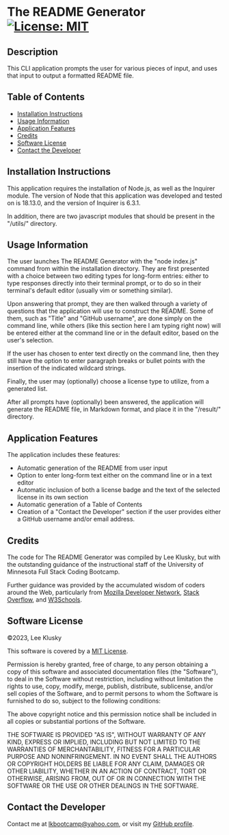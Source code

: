 # The README Generator [![License: MIT](https://img.shields.io/badge/License-MIT-yellow.svg)](https://opensource.org/licenses/MIT)

## Description

This CLI application prompts the user for various pieces of input, and uses that input to output a formatted README file.


## Table of Contents


* [Installation Instructions](#installation-instructions)
* [Usage Information](#usage-information)
* [Application Features](#application-features)
* [Credits](#credits)
* [Software License](#software-license)
* [Contact the Developer](#contact-the-developer)

## Installation Instructions

This application requires the installation of Node.js, as well as the Inquirer module. The version of Node that this application was developed and tested on is 18.13.0, and the version of Inquirer is 6.3.1.

In addition, there are two javascript modules that should be present in the "/utils/" directory.


## Usage Information

The user launches The README Generator with the "node index.js" command from within the installation directory. They are first presented with a choice between two editing types for long-form entries: either to type responses directly into their terminal prompt, or to do so in their terminal's default editor (usually vim or something similar).

Upon answering that prompt, they are then walked through a variety of questions that the application will use to construct the README. Some of them, such as "Title" and "GitHub username", are done simply on the command line, while others (like this section here I am typing right now) will be entered either at the command line or in the default editor, based on the user's selection.

If the user has chosen to enter text directly on the command line, then they still have the option to enter paragraph breaks or bullet points with the insertion of the indicated wildcard strings.

Finally, the user may (optionally) choose a license type to utilize, from a generated list.

After all prompts have (optionally) been answered, the application will generate the README file, in Markdown format, and place it in the "/result/" directory.


## Application Features

The application includes these features:

* Automatic generation of the README from user input
* Option to enter long-form text either on the command line or in a text editor
* Automatic inclusion of both a license badge and the text of the selected license in its own section
* Automatic generation of a Table of Contents
* Creation of a "Contact the Developer" section if the user provides either a GitHub username and/or email address.


## Credits

The code for The README Generator was compiled by Lee Klusky, but with the outstanding guidance of the instructional staff of the University of Minnesota Full Stack Coding Bootcamp.

Further guidance was provided by the accumulated wisdom of coders around the Web, particularly from [Mozilla Developer Network](https://developer.mozilla.org), [Stack Overflow](https://www.stackoverflow.com), and [W3Schools](https://w3schools.com).


## Software License

©2023, Lee Klusky

This software is covered by a [MIT License](https://opensource.org/licenses/MIT).

Permission is hereby granted, free of charge, to any person obtaining a copy of this software and associated documentation files (the "Software"), to deal in the Software without restriction, including without limitation the rights to use, copy, modify, merge, publish, distribute, sublicense, and/or sell copies of the Software, and to permit persons to whom the Software is furnished to do so, subject to the following conditions:

The above copyright notice and this permission notice shall be included in all copies or substantial portions of the Software.

THE SOFTWARE IS PROVIDED "AS IS", WITHOUT WARRANTY OF ANY KIND, EXPRESS OR IMPLIED, INCLUDING BUT NOT LIMITED TO THE WARRANTIES OF MERCHANTABILITY, FITNESS FOR A PARTICULAR PURPOSE AND NONINFRINGEMENT. IN NO EVENT SHALL THE AUTHORS OR COPYRIGHT HOLDERS BE LIABLE FOR ANY CLAIM, DAMAGES OR OTHER LIABILITY, WHETHER IN AN ACTION OF CONTRACT, TORT OR OTHERWISE, ARISING FROM, OUT OF OR IN CONNECTION WITH THE SOFTWARE OR THE USE OR OTHER DEALINGS IN THE SOFTWARE.

## Contact the Developer

Contact me at <a href="mailto:lkbootcamp@yahoo.com">lkbootcamp@yahoo.com</a>, or visit my [GitHub profile](https://www.github.com/lkalliance).
